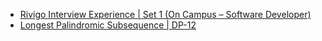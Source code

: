  - [Rivigo Interview Experience | Set 1 (On Campus – Software Developer)](https://www.geeksforgeeks.org/rivigo-interview-experience-set-1-campus-software-developer/)
- [Longest Palindromic Subsequence | DP-12](https://www.geeksforgeeks.org/longest-palindromic-subsequence-dp-12/)